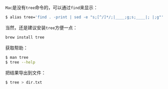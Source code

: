 `Mac`是没有`tree`命令的，可以通过`find`来显示：

```bash
$ alias tree='find . -print | sed -e "s;[^/]*/;|____;g;s;____|; |;g"'
```



当然，还是建议安装`tree`方便一点：

```bash
brew install tree
```



获取帮助：

```bash
$ man tree
$ tree --help
```



把结果导出到文件：

```bash
$ tree > dir.txt
```

